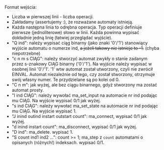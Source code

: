 Format wejścia:
- Liczba w pierwszej linii - liczba operacji.
- Zakładamy (assertujemy :), że rozważane automaty istnieją.
- Każda następna linia to odrębna operacja.
  Typ operacji definiuje pierwsze (jednoliterowe) słowo w linii.
  Każda powinna wypisać dokładnie jedną linię (łatwiej przeglądać wyjście).
- "Q ind": należy wypisać ciąg binarny (jako znaki '0'/'1')
  stanowiący wyjście automatu o numerze ind,
  ~~a jeżeli takowy nie istnieje to -1.~~ (chyba niepotrzebne)
- "c n m s CIĄG": należy stworzyć automat zwykły
  o stanie zadanym przez s-znakowy CIĄG binarny ('0'/'1').
  Na wyjście należy wypisać w osobnej linii '0'/'1'.
  '1' wtw automat został utworzony, czyli nie zwrócił EINVAL.
  Automat niezależnie od tego, czy został stworzony,
  otrzymuje swój własny numer. Te przydzielane są po kolei od 0.
- "C n m": jak wyżej, ale bez ciągu binarnego, gdyż stworzony
  ma zostać automat prosty.
- "I ind CIĄG": należy wywołać ma_set_input na automacie nr
  ind podając mu CIĄG. Na wyjście wypisać 0/1 jak wyżej.
- "s ind CIĄG": należy wywołać ma_set_state na automacie nr
  ind podając mu CIĄG. Na wyjście wypisać 1.
- "J inind outind instart outstart count":
  ma_connect, wypisać 0/1 jak wyżej.
- "d inind instart count":
  ma_disconnect, wypisać 0/1 jak wyżej.
- "D ind": ma_delete. wypisać 1.
- "S count ind1 ind2 ...":
  count >= 1; ma_step z `count` automatami o opisanych (różnych!) indeksach.
  wypisać 0/1.
